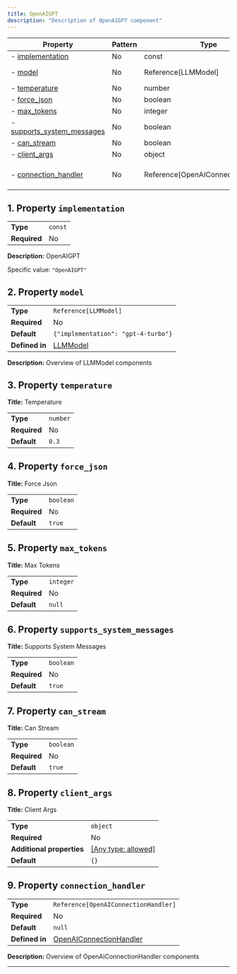 ```yaml
---
title: OpenAIGPT
description: "Description of OpenAIGPT component"
---
```


| Property                                                 | Pattern | Type                               | Deprecated | Definition                                       | Title/Description                              |
| -------------------------------------------------------- | ------- | ---------------------------------- | ---------- | ------------------------------------------------ | ---------------------------------------------- |
| - [implementation](#implementation )                     | No      | const                              | No         | -                                                | OpenAIGPT                                      |
| - [model](#model )                                       | No      | Reference[LLMModel]                | No         | In [LLMModel](/docs/components/llmmodel/overview)                | Overview of LLMModel components                |
| - [temperature](#temperature )                           | No      | number                             | No         | -                                                | Temperature                                    |
| - [force_json](#force_json )                             | No      | boolean                            | No         | -                                                | Force Json                                     |
| - [max_tokens](#max_tokens )                             | No      | integer                            | No         | -                                                | Max Tokens                                     |
| - [supports_system_messages](#supports_system_messages ) | No      | boolean                            | No         | -                                                | Supports System Messages                       |
| - [can_stream](#can_stream )                             | No      | boolean                            | No         | -                                                | Can Stream                                     |
| - [client_args](#client_args )                           | No      | object                             | No         | -                                                | Client Args                                    |
| - [connection_handler](#connection_handler )             | No      | Reference[OpenAIConnectionHandler] | No         | In [OpenAIConnectionHandler](/docs/components/openaiconnectionhandler/overview) | Overview of OpenAIConnectionHandler components |

## <a name="implementation"></a>1. Property `implementation`

|              |         |
| ------------ | ------- |
| **Type**     | `const` |
| **Required** | No      |

**Description:** OpenAIGPT

Specific value: `"OpenAIGPT"`

## <a name="model"></a>2. Property `model`

|                |                                     |
| -------------- | ----------------------------------- |
| **Type**       | `Reference[LLMModel]`               |
| **Required**   | No                                  |
| **Default**    | `{"implementation": "gpt-4-turbo"}` |
| **Defined in** | [LLMModel](/docs/components/llmmodel/overview)      |

**Description:** Overview of LLMModel components

## <a name="temperature"></a>3. Property `temperature`

**Title:** Temperature

|              |          |
| ------------ | -------- |
| **Type**     | `number` |
| **Required** | No       |
| **Default**  | `0.3`    |

## <a name="force_json"></a>4. Property `force_json`

**Title:** Force Json

|              |           |
| ------------ | --------- |
| **Type**     | `boolean` |
| **Required** | No        |
| **Default**  | `true`    |

## <a name="max_tokens"></a>5. Property `max_tokens`

**Title:** Max Tokens

|              |           |
| ------------ | --------- |
| **Type**     | `integer` |
| **Required** | No        |
| **Default**  | `null`    |

## <a name="supports_system_messages"></a>6. Property `supports_system_messages`

**Title:** Supports System Messages

|              |           |
| ------------ | --------- |
| **Type**     | `boolean` |
| **Required** | No        |
| **Default**  | `true`    |

## <a name="can_stream"></a>7. Property `can_stream`

**Title:** Can Stream

|              |           |
| ------------ | --------- |
| **Type**     | `boolean` |
| **Required** | No        |
| **Default**  | `true`    |

## <a name="client_args"></a>8. Property `client_args`

**Title:** Client Args

|                           |                                                                           |
| ------------------------- | ------------------------------------------------------------------------- |
| **Type**                  | `object`                                                                  |
| **Required**              | No                                                                        |
| **Additional properties** | [[Any type: allowed]](# "Additional Properties of any type are allowed.") |
| **Default**               | `{}`                                                                      |

## <a name="connection_handler"></a>9. Property `connection_handler`

|                |                                               |
| -------------- | --------------------------------------------- |
| **Type**       | `Reference[OpenAIConnectionHandler]`          |
| **Required**   | No                                            |
| **Default**    | `null`                                        |
| **Defined in** | [OpenAIConnectionHandler](/docs/components/openaiconnectionhandler/overview) |

**Description:** Overview of OpenAIConnectionHandler components

----------------------------------------------------------------------------------------------------------------------------
